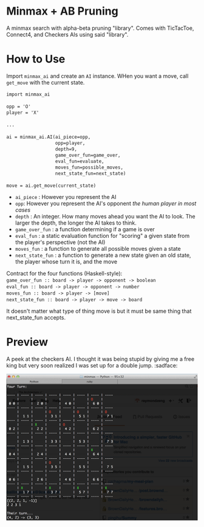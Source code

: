 Minmax + AB Pruning
======
A minmax search with alpha-beta pruning "library". Comes with TicTacToe, Connect4, and Checkers AIs using said "library".

How to Use
===
Import `minmax_ai` and create an `AI` instance. WHen you want a move, call `get_move` with the current state.

```
import minmax_ai

opp = 'O'
player = 'X'

...

ai = minmax_ai.AI(ai_piece=opp,
                  opp=player,
                  depth=9,
                  game_over_fun=game_over,
                  eval_fun=evaluate,
                  moves_fun=possible_moves,
                  next_state_fun=next_state)

move = ai.get_move(current_state)
```

- `ai_piece` : However you represent the AI
- `opp`: However you represent the AI's opponent *the human player in most cases*
- `depth` : An integer. How many moves ahead you want the AI to look. The larger the depth, the longer the AI takes to think. 
- `game_over_fun` : a function determining if a game is over
- `eval_fun` : a static evaluation function for "scoring" a given state from the player's perspective (not the AI) 
- `moves_fun` : a function to generate all possible moves given a state
- `next_state_fun` : a function to generate a new state given an old state, the player whose turn it is, and the move  

Contract for the four functions (Haskell-style):  
`game_over_fun :: board -> player -> opponent -> boolean`    
`eval_fun :: board -> player -> opponent -> number`    
`moves_fun :: board -> player -> [move]`  
`next_state_fun :: board -> player -> move -> board`    

It doesn't matter what type of thing move is but it must be same thing that next_state_fun accepts.


Preview
===
A peek at the checkers AI. I thought it was being stupid by giving me a free king but very soon realized I was set up for a double jump. :sadface:

![example image](example.png)
